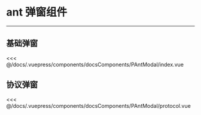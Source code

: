 # ant 弹窗组件

---

## 基础弹窗

<common-code-format>
  <docsComponents-PAntModal-index slot="source"></docsComponents-PAntModal-index>
  <<< @/docs/.vuepress/components/docsComponents/PAntModal/index.vue
</common-code-format>

## 协议弹窗

<common-code-format>
  <docsComponents-PAntModal-protocol slot="source"></docsComponents-PAntModal-protocol>
  <<< @/docs/.vuepress/components/docsComponents/PAntModal/protocol.vue
</common-code-format>
